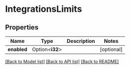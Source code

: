 # IntegrationsLimits

## Properties

Name | Type | Description | Notes
------------ | ------------- | ------------- | -------------
**enabled** | Option<**i32**> |  | [optional]

[[Back to Model list]](../README.md#documentation-for-models) [[Back to API list]](../README.md#documentation-for-api-endpoints) [[Back to README]](../README.md)


